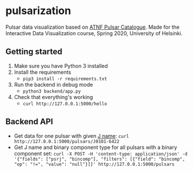 # pulsarization

Pulsar data visualization based on
[ATNF Pulsar Catalogue](https://www.atnf.csiro.au/research/pulsar/psrcat/).
Made for the Interactive Data Visualization course,
Spring 2020, University of Helsinki.

## Getting started

1. Make sure you have Python 3 installed
2. Install the requirements
    * `pip3 install -r requirements.txt`
3. Run the backend in debug mode
    * `python3 backend/app.py`
4. Check that everything's working
    * `curl http://127.0.0.1:5000/hello`

## Backend API

* Get data for one pulsar with given [J name](https://en.wikipedia.org/wiki/Pulsar#Nomenclature):
`curl http://127.0.0.1:5000/pulsars/J0101-6422`
* Get J name and binary component type for all pulsars with a binary component set:
`curl -X POST -H 'content-type: application/json' -d '{"fields": ["psrj", "bincomp"], "filters": [{"field": "bincomp", "op": "!=", "value": "null"}]}' http://127.0.0.1:5000/pulsars`
